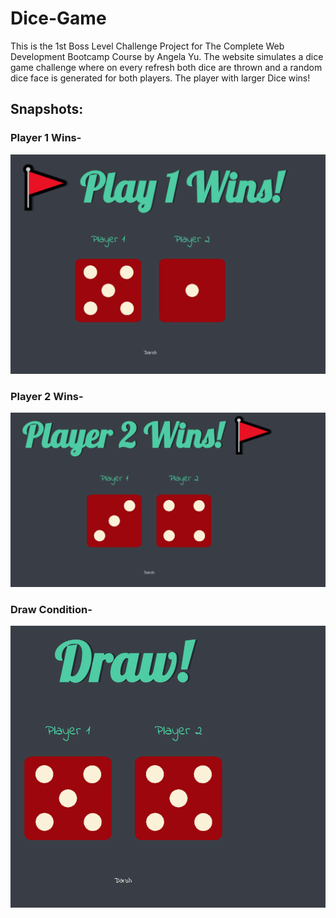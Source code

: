 # Dice-Game

This is the 1st Boss Level Challenge Project for The Complete Web Development Bootcamp Course by Angela Yu.
The website simulates a dice game challenge where on every refresh both dice are thrown and a random dice face is generated for both players. The player with larger Dice wins!

## Snapshots:

### Player 1 Wins-

<img alt="player1-image" src="imgs/player1.PNG">

### Player 2 Wins-

<img alt="player2-image" src="imgs/player2.PNG">

### Draw Condition-

<img alt="draw-image" src="imgs/draw.PNG">
